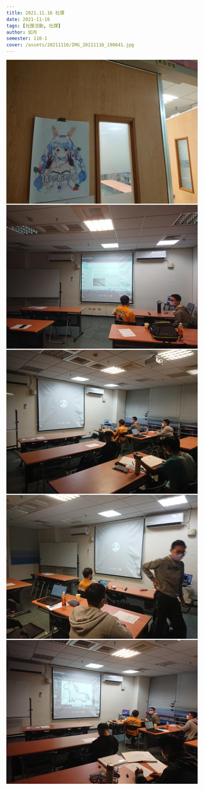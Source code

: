 ```yaml
---
title: 2021.11.16 社課
date: 2021-11-16
tags: [社團活動, 社課]
author: 如月
semester: 110-1
cover: /assets/20211116/IMG_20211116_190841.jpg
---
```


![IMG_20211116_190841](/assets/20211116/IMG_20211116_190841.jpg)
![IMG_20211116_201336](/assets/20211116/IMG_20211116_201336.jpg)![IMG_20211116_211054](/assets/20211116/IMG_20211116_211054.jpg)
![IMG_20211116_211106](/assets/20211116/IMG_20211116_211106.jpg)![IMG_20211116_222521](/assets/20211116/IMG_20211116_222521.jpg)
